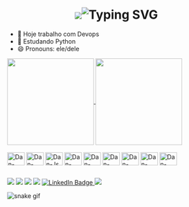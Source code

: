 <h1 align="center">
<img src="https://git.io/typing-svg"><img src="https://readme-typing-svg.herokuapp.com?font=Fira+Code&pause=1000&random=false&width=435&lines=Ol%C3%A1!+%F0%9F%91%80;Me+chamo+Daniel+Felipe!+%F0%9F%91%8B;Seja+Bem+vindo+%F0%9F%98%89" alt="Typing SVG";" />
</h1>

- 🔭 Hoje trabalho com Devops
- 🌱 Estudando Python 
- 😄 Pronouns: ele/dele
<div>
  <a href="https://github.com/danfemarins/github-readme-stats">
    <img height="200" align="center" src="https://github-readme-stats.vercel.app/api?username=danfemarins&theme=chartreuse-dark&show_icons=true" />
  </a>
  <a href="https://github.com/danfemarins/convoychat">
    <img height="200" align="center" src="https://github-readme-stats.vercel.app/api/top-langs?username=danfemarins&layout=compact&langs_count=8&card_width=320&theme=chartreuse-dark" />
  </a>
</div>

<div style="display: inline_block"><br>
<img align="center" alt="Dan-AWS" height="30" width="40" src="https://cdn.jsdelivr.net/gh/devicons/devicon/icons/amazonwebservices/amazonwebservices-original.svg" />
<img align="center" alt="Dan-Composer" height="30" width="40" src="https://cdn.jsdelivr.net/gh/devicons/devicon/icons/composer/composer-original.svg" />
<img align="center" alt="Dan-Js" height="30" width="40" src="https://cdn.jsdelivr.net/gh/devicons/devicon/icons/javascript/javascript-original.svg" />
<img align="center" alt="Dan-Linux" height="30" width="40" src="https://cdn.jsdelivr.net/gh/devicons/devicon/icons/linux/linux-original.svg" />
<img align="center" alt="Dan-Mysql" height="30" width="40" src="https://cdn.jsdelivr.net/gh/devicons/devicon/icons/mysql/mysql-original-wordmark.svg" />
<img align="center" alt="Dan-PHP"  height="30" width="40" src="https://cdn.jsdelivr.net/gh/devicons/devicon/icons/php/php-original.svg" />
<img align="center" alt="Dan-Python"  height="30" width="40" src="https://cdn.jsdelivr.net/gh/devicons/devicon/icons/python/python-original.svg" />
<img align="center" alt="Dan-RedHat"  height="30" width="40" src="https://cdn.jsdelivr.net/gh/devicons/devicon/icons/redhat/redhat-original-wordmark.svg" />
<img align="center" alt="Dan-Nginx"  height="30" width="40" src="https://cdn.jsdelivr.net/gh/devicons/devicon/icons/nginx/nginx-original.svg" />
</div>

##

<div>
  <a href = "mailto:danielfelipemarins@gmail.com"> <img src="https://img.shields.io/badge/Gmail-D14836?style=for-the-badge&logo=gmail&logoColor=white" target="_blank"></a>
  <a href = "https://api.whatsapp.com/send?phone=5521981905306"> <img src="https://img.shields.io/badge/WhatsApp-25D366?style=for-the-badge&logo=whatsapp&logoColor=white" target="_blank"></a>
  <a href = "https://www.facebook.com/pqdmarins?mibextid=ViGcVu"> <img src="https://img.shields.io/badge/Facebook-1877F2?style=for-the-badge&logo=facebook&logoColor=white" target="_blank"></a>
  <a href = "https://www.instagram.com/danielmarinsoficial/"> <img src="https://img.shields.io/badge/Instagram-E4405F?style=for-the-badge&logo=instagram&logoColor=white" target="_blank"></a>
 <a href="https://www.linkedin.com/in/daniel-felipe-8122711b9/" target="_blank">
  <img src="https://img.shields.io/badge/LinkedIn-0077B5?style=for-the-badge&logo=linkedin&logoColor=white" alt="LinkedIn Badge">
</a>
  <a href = "mailto:danielfelipemarins@gmail.com"> <img src="https://img.shields.io/badge/Twitter-1DA1F2?style=for-the-badge&logo=twitter&logoColor=white" target="_blank"></a>
</div>

![snake gif](https://github.com/danfemarins/danfemarins/blob/output/snk-output/github-contribution-grid-snake-dark.svg)


